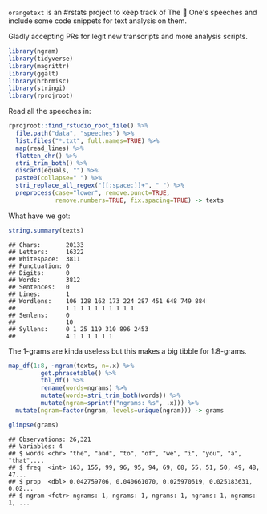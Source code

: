
`orangetext` is an \#rstats project to keep track of The 🍊 One's speeches and include some code snippets for text analysis on them.

Gladly accepting PRs for legit new transcripts and more analysis scripts.

``` r
library(ngram)
library(tidyverse)
library(magrittr)
library(ggalt)
library(hrbrmisc)
library(stringi)
library(rprojroot)
```

Read all the speeches in:

``` r
rprojroot::find_rstudio_root_file() %>%
  file.path("data", "speeches") %>%
  list.files("*.txt", full.names=TRUE) %>%
  map(read_lines) %>%
  flatten_chr() %>%
  stri_trim_both() %>%
  discard(equals, "") %>%
  paste0(collapse=" ") %>%
  stri_replace_all_regex("[[:space:]]+", " ") %>%
  preprocess(case="lower", remove.punct=TRUE,
             remove.numbers=TRUE, fix.spacing=TRUE) -> texts
```

What have we got:

``` r
string.summary(texts)
```

    ## Chars:       20133
    ## Letters:     16322
    ## Whitespace:  3811
    ## Punctuation: 0
    ## Digits:      0
    ## Words:       3812
    ## Sentences:   0
    ## Lines:       1 
    ## Wordlens:    106 128 162 173 224 287 451 648 749 884 
    ##              1 1 1 1 1 1 1 1 1 1 
    ## Senlens:     0 
    ##              10 
    ## Syllens:     0 1 25 119 310 896 2453 
    ##              4 1 1 1 1 1 1

The 1-grams are kinda useless but this makes a big tibble for 1:8-grams.

``` r
map_df(1:8, ~ngram(texts, n=.x) %>%
         get.phrasetable() %>%
         tbl_df() %>%
         rename(words=ngrams) %>%
         mutate(words=stri_trim_both(words)) %>%
         mutate(ngram=sprintf("ngrams: %s", .x))) %>%
  mutate(ngram=factor(ngram, levels=unique(ngram))) -> grams
```

``` r
glimpse(grams)
```

    ## Observations: 26,321
    ## Variables: 4
    ## $ words <chr> "the", "and", "to", "of", "we", "i", "you", "a", "that",...
    ## $ freq  <int> 163, 155, 99, 96, 95, 94, 69, 68, 55, 51, 50, 49, 48, 47...
    ## $ prop  <dbl> 0.042759706, 0.040661070, 0.025970619, 0.025183631, 0.02...
    ## $ ngram <fctr> ngrams: 1, ngrams: 1, ngrams: 1, ngrams: 1, ngrams: 1, ...
